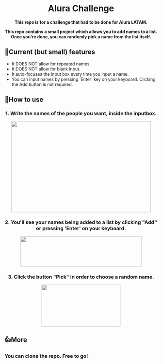 <h1 align=center> Alura Challenge </h1>

<h4 align=center>
This repo is for a challenge that had to be done for Alura LATAM.

This repo contains a small project which allows you to add names to a list.
Once you're done, you can randomly pick a name from the list itself.
</h4>

## 📲Current (but small) features
* It DOES NOT allow for repeated names.
* It DOES NOT allow for blank input.
* It auto-focuses the input box every time you input a name.
* You can input names by pressing 'Enter' key on your keyboard. Clicking the Add button is not required.

## 🤔How to use
<h3 align=center>1. Write the names of the people you want, inside the inputbox.</h3>
<p align="center">
  <img width="460" height="300" src="https://i.imgur.com/qrw6nIt.png">
</p>

<h3 align=center>2. You'll see your names being added to a list by clicking "Add" or pressing 'Enter' on your keyboard.</h3>
<p align="center">
  <img width="400" height="100" src="https://i.imgur.com/s8u5Wuh.png">
</p>

<h3 align=center>3. Click the button "Pick" in order to choose a random name.</h3>
<p align="center">
  <img width="260" height="138" src="https://i.imgur.com/LUlxeum.png">
</p>


## 👍More
<h3> You can clone the repo. Free to go! </h3>
